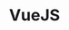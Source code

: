 ---
layout: list
title: VueJS
slug: vue
menu: true
submenu: false
order: 7
description: >
  about VueJS
---